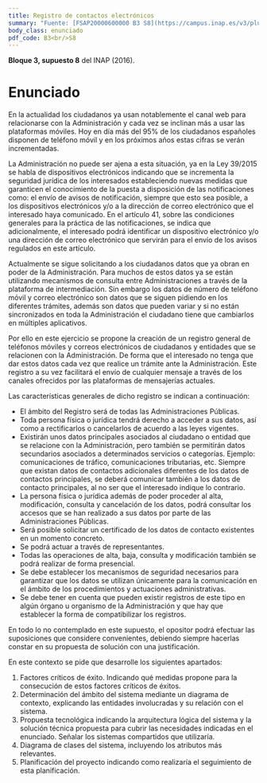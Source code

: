 ```yaml
---
title: Registro de contactos electrónicos
summary: "Fuente: [FSAP20000600000 B3 S8](https://campus.inap.es/v3/pluginfile.php/1664908/mod_folder/content/0/B3%20C2%20MARIA%20ANGELES%20GONZALO%20GARC%C3%8DA.pdf) ([Solución](https://campus.inap.es/v3/pluginfile.php/1664908/mod_folder/content/0/B3%20C2%20SOLUCI%C3%93N.-%20M%20ANGELES%20GONZALO.pdf))"
body_class: enunciado
pdf_code: B3<br/>S8
---
```


**Bloque 3, supuesto 8** del INAP (2016).

# Enunciado

En la actualidad los ciudadanos ya usan notablemente el canal web para relacionarse con la
Administración y cada vez se inclinan más a usar las plataformas móviles. Hoy en día más del
95% de los ciudadanos españoles disponen de teléfono móvil y en los próximos años estas
cifras se verán incrementadas.

La Administración no puede ser ajena a esta situación, ya en la Ley 39/2015 se habla de
dispositivos electrónicos indicando que se  incrementa la seguridad jurídica de los interesados
estableciendo nuevas medidas que garanticen el conocimiento de la puesta a disposición de
las notificaciones como: el envío de avisos de notificación, siempre que esto sea posible, a los
dispositivos electrónicos y/o a la dirección de correo electrónico que el interesado haya
comunicado. En el artículo 41, sobre las condiciones generales para la práctica de las
notificaciones, se indica que adicionalmente, el interesado podrá identificar un dispositivo
electrónico y/o una dirección de correo electrónico que servirán para el envío de los avisos
regulados en este artículo.

Actualmente se sigue solicitando a los ciudadanos datos que ya obran en poder de la
Administración. Para muchos de estos datos ya se están utilizando mecanismos de consulta
entre Administraciones a través de la plataforma de intermediación. Sin embargo los datos de
número de teléfono móvil y correo electrónico son datos que se siguen pidiendo en los
diferentes trámites, además son datos que pueden variar y si no están sincronizados en toda la
Administración el ciudadano tiene que cambiarlos en múltiples aplicativos.

Por ello en este ejercicio se propone la creación de un registro general de teléfonos móviles y
correos electrónicos de ciudadanos y entidades que se relacionen con la Administración. De
forma que el interesado no tenga que dar estos datos cada vez que realice un trámite ante la
Administración. Este registro a su vez facilitará el envío de cualquier mensaje a través de los
canales ofrecidos por las plataformas de mensajerías actuales.

Las características generales de dicho registro se indican a continuación:

* El ámbito del Registro será de todas las Administraciones Públicas.
* Toda persona física o jurídica tendrá derecho a acceder a sus datos, así como a rectificarlos o
cancelarlos de acuerdo a las leyes vigentes.
* Existirán unos datos principales asociados al ciudadano o entidad que se relacione con la
Administración, pero también se permitirán datos secundarios asociados a determinados
servicios o categorías. Ejemplo: comunicaciones de tráfico, comunicaciones tributarias, etc.
Siempre que existan datos de contactos adicionales diferentes de los datos de contactos
principales, se deberá comunicar también a los datos de contacto principales, al no ser que el
interesado indique lo contrario.
* La persona física o jurídica además de poder proceder al alta, modificación, consulta y
cancelación de los datos, podrá consultar los accesos que se han realizado a sus datos por
parte de las Administraciones Públicas.
* Será posible solicitar un certificado de los datos de contacto existentes en un momento
concreto.
* Se podrá actuar a través de representantes.
* Todas las operaciones de alta, baja, consulta y modificación también se podrá realizar de
forma presencial.
* Se debe establecer los mecanismos de seguridad necesarios para garantizar que los datos se
utilizan únicamente para la comunicación en el ámbito de los procedimientos y actuaciones
administrativas.
* Se debe tener en cuenta que pueden existir registros de este tipo en algún órgano u
organismo de la Administración y que hay que establecer la forma de compatibilizar los
registros.

En todo lo no contemplado en este supuesto, el opositor podrá efectuar las suposiciones que
considere convenientes, debiendo siempre hacerlas constar en su propuesta de solución con
una justificación.

En este contexto se pide que desarrolle los siguientes apartados:

1. Factores críticos de éxito. Indicando qué medidas propone para la consecución de estos
factores críticos de éxitos.
2. Determinación del ámbito del sistema mediante un diagrama de contexto, explicando las
entidades involucradas y su relación con el sistema.
3. Propuesta tecnológica indicando la arquitectura lógica del sistema y la solución técnica
propuesta para cubrir las necesidades indicadas en el enunciado. Señalar los sistemas
compartidos que utilizaría.
4. Diagrama de clases del sistema, incluyendo los atributos más relevantes.
5. Planificación del proyecto indicando como realizaría el seguimiento de esta planificación.
